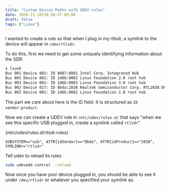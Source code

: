 ```yaml
---
title: "Custom Device Paths with UDEV rules"
date: 2020-11-10T20:58:37-05:00
draft: false
tags: ["Linux"]
---
```


I wanted to create a rule so that when I plug in my rtlsdr, a symlink to the device will appear in `/dev/rtlsdr`.

To do this, first we need to get some uniquely identifying information about the SDR.

```bash
❯ lsusb
Bus 001 Device 002: ID 8087:8001 Intel Corp. Integrated Hub
Bus 001 Device 001: ID 1d6b:0002 Linux Foundation 2.0 root hub
Bus 003 Device 001: ID 1d6b:0003 Linux Foundation 3.0 root hub
Bus 002 Device 017: ID 0bda:2838 Realtek Semiconductor Corp. RTL2838 DVB-T
Bus 002 Device 001: ID 1d6b:0002 Linux Foundation 2.0 root hub
```

The part we care about here is the ID field. It is structured as `ID vendor:product`.

Now we can create a UDEV rule in `/etc/udev/rules.d/` that says "when we see this specific USB plugged in, create a symlink called `rtlsdr`"

(/etc/udev/rules.d/rtlsdr.rules)

```
SUBSYSTEM=="usb", ATTR{idVendor}=="0bda", ATTR{idProduct}=="2838", SYMLINK+="rtlsdr"
```

Tell udev to reload its rules

```bash
sudo udevadm control --reload
```

Now once you have your device plugged in, you should be able to see it under `/dev/rtlsdr` or whatever you specified your symlink as.